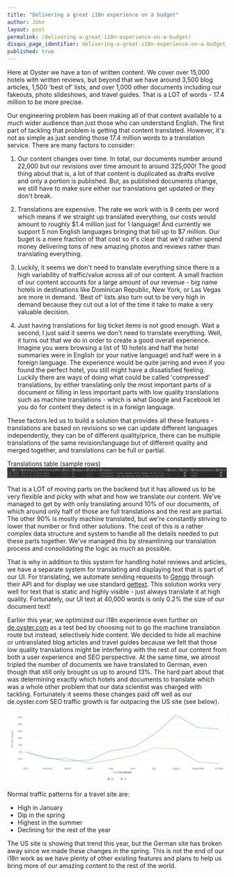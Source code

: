 ```yaml
---
title: "Delivering a great i18n experience on a budget"
author: John
layout: post
permalink: /delivering-a-great-i18n-experience-on-a-budget/
disqus_page_identifier: delivering-a-great-i18n-experience-on-a-budget
published: true
---
```


Here at Oyster we have a ton of written content. We cover over 15,000 hotels with written reviews, but beyond that we have around 3,500 blog articles, 1,500 'best of' lists, and over 1,000 other documents including our fakeouts, photo slideshows, and travel guides. That is a LOT of words - 17.4 million to be more precise.

Our engineering problem has been making all of that content available to a much wider audience than just those who can understand English. The first part of tackling that problem is getting that content translated. However, it's not as simple as just sending those 17.4 million words to a translation service. There are many factors to consider:

1. Our content changes over time. In total, our documents number around 22,000 but our revisions over time amount to around 325,000! The good thing about that is, a lot of that content is duplicated as drafts evolve and only a portion is published. But, as published documents change, we still have to make sure either our translations get updated or they don't break.

2. Translations are expensive. The rate we work with is 8 cents per word which means if we straight up translated everything, our costs would amount to roughly $1.4 million just for 1 language! And currently we support 5 non English languages bringing that bill up to $7 million. Our buget is a mere fraction of that cost so it's clear that we'd rather spend money delivering tons of new amazing photos and reviews rather than translating everything.

3. Luckily, it seems we don't need to translate everything since there is a high variability of traffic/value across all of our content. A small fraction of our content accounts for a large amount of our revenue - big name hotels in destinations like Dominican Republic, New York, or Las Vegas are more in demand. 'Best of' lists also turn out to be very high in demand because they cut out a lot of the time it take to make a very valuable decision.

4. Just having translations for big ticket items is not good enough. Wait a second, I just said it seems we don't need to translate everything. Well, it turns out that we do in order to create a good overall experience. Imagine you were browsing a list of 10 hotels and half the hotel summaries were in English (or your native language) and half were in a foreign language. The experience would be quite jarring and even if you found the perfect hotel, you still might have a dissatisfied feeling. Luckily there are ways of doing what could be called 'compressed' translations, by either translating only the most important parts of a document or filling in less important parts with low quality translations such as machine translations - which is what Google and Facebook let you do for content they detect is in a foreign language.

These factors led us to build a solution that provides all these features - translations are based on revisions so we can update different languages independently, they can be of different quality/price, there can be multiple translations of the same revision/language but of different quality and merged together, and translations can be full or partial.

Translations table (sample rows)
![German visits](/public/images/translations.PNG)

That is a LOT of moving parts on the backend but it has allowed us to be very flexible and picky with what and how we translate our content. We've managed to get by with only translating around 10% of our documents, of which around only half of those are full translations and the rest are partial. The other 90% is mostly machine translated, but we're constantly striving to lower that number or find other solutions. The cost of this is a rather complex data structure and system to handle all the details needed to put these parts together. We've managed this by streamlining our translation process and consolidating the logic as much as possible.

That is why in addition to this system for handling hotel reviews and articles, we have a separate system for translating and displaying text that is part of our UI. For translating, we automate sending requests to [Gengo](https://www.gengo.com) through their API and for display we use standard [gettext](https://en.wikipedia.org/wiki/Gettext). This solution works very well for text that is static and highly visible - just always translate it at high quality. Fortunately, our UI text at 40,000 words is only 0.2% the size of our document text!

Earlier this year, we optimized our i18n experience even further on [de.oyster.com](https://de.oyster.com) as a test bed by choosing not to go the machine translation route but instead, selectively hide content. We decided to hide all machine or untranslated blog articles and travel guides because we felt that those low quality translations might be interfering with the rest of our content from both a user experience and SEO perspective. At the same time, we almost tripled the number of documents we have translated to German, even though that still only brought us up to around 13%. The hard part about that was determining exactly which hotels and documents to translate which was a whole other problem that our data scientist was charged with tackling. Fortunately it seems these changes paid off well as our de.oyster.com SEO traffic growth is far outpacing the US site (see below).

![Organic search YTD growth](/public/images/ytd_de_us.png)


Normal traffic patterns for a travel site are: 

* High in January
* Dip in the spring
* Highest in the summer
* Declining for the rest of the year

The US site is showing that trend this year, but the German site has broken away since we made these changes in the spring.  This is not the end of our i18n work as we have plenty of other existing features and plans to help us bring more of our amazing content to the rest of the world.
